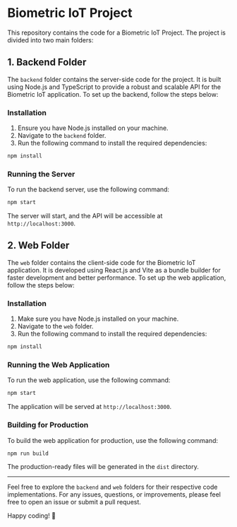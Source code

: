 # Biometric IoT Project

This repository contains the code for a Biometric IoT Project. The project is divided into two main folders:

## 1. Backend Folder

The `backend` folder contains the server-side code for the project. It is built using Node.js and TypeScript to provide a robust and scalable API for the Biometric IoT application. To set up the backend, follow the steps below:

### Installation

1. Ensure you have Node.js installed on your machine.
2. Navigate to the `backend` folder.
3. Run the following command to install the required dependencies:

```bash
npm install
```

### Running the Server

To run the backend server, use the following command:

```bash
npm start
```

The server will start, and the API will be accessible at `http://localhost:3000`.

## 2. Web Folder

The `web` folder contains the client-side code for the Biometric IoT application. It is developed using React.js and Vite as a bundle builder for faster development and better performance. To set up the web application, follow the steps below:

### Installation

1. Make sure you have Node.js installed on your machine.
2. Navigate to the `web` folder.
3. Run the following command to install the required dependencies:

```bash
npm install
```

### Running the Web Application

To run the web application, use the following command:

```bash
npm start
```

The application will be served at `http://localhost:3000`.

### Building for Production

To build the web application for production, use the following command:

```bash
npm run build
```

The production-ready files will be generated in the `dist` directory.

---

Feel free to explore the `backend` and `web` folders for their respective code implementations. For any issues, questions, or improvements, please feel free to open an issue or submit a pull request.

Happy coding! :rocket: